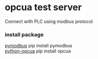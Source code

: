 # opcua test server

Connect with PLC using modbus protocol

### install package
[pymodbus](https://pymodbus.readthedocs.io/en/latest/source/library/pymodbus.client.html)
pip install pymodbus </br>
[python-opcua](https://github.com/FreeOpcUa/python-opcua)
pip install opcua </br>
